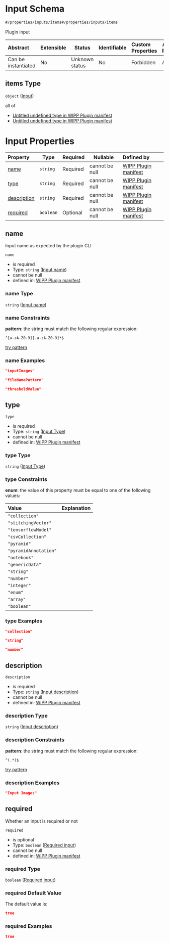 # Input Schema

```txt
#/properties/inputs/items#/properties/inputs/items
```

Plugin input


| Abstract            | Extensible | Status         | Identifiable | Custom Properties | Additional Properties | Access Restrictions | Defined In                                                                  |
| :------------------ | ---------- | -------------- | ------------ | :---------------- | --------------------- | ------------------- | --------------------------------------------------------------------------- |
| Can be instantiated | No         | Unknown status | No           | Forbidden         | Allowed               | none                | [wipp-plugin.schema.json\*](wipp-plugin.schema.json "open original schema") |

## items Type

`object` ([Input](wipp-plugin-properties-list-of-inputs-input.md))

all of

-   [Untitled undefined type in WIPP Plugin manifest](wipp-plugin-properties-list-of-inputs-input-allof-0.md "check type definition")
-   [Untitled undefined type in WIPP Plugin manifest](wipp-plugin-properties-list-of-inputs-input-allof-1.md "check type definition")

# Input Properties

| Property                    | Type      | Required | Nullable       | Defined by                                                                                                                                                                                              |
| :-------------------------- | --------- | -------- | -------------- | :------------------------------------------------------------------------------------------------------------------------------------------------------------------------------------------------------ |
| [name](#name)               | `string`  | Required | cannot be null | [WIPP Plugin manifest](wipp-plugin-properties-list-of-inputs-input-properties-input-name.md "\#/properties/inputs/items/properties/name#/properties/inputs/items/properties/name")                      |
| [type](#type)               | `string`  | Required | cannot be null | [WIPP Plugin manifest](wipp-plugin-properties-list-of-inputs-input-properties-input-type.md "\#/properties/inputs/items/properties/type#/properties/inputs/items/properties/type")                      |
| [description](#description) | `string`  | Required | cannot be null | [WIPP Plugin manifest](wipp-plugin-properties-list-of-inputs-input-properties-input-description.md "\#/properties/inputs/items/properties/description#/properties/inputs/items/properties/description") |
| [required](#required)       | `boolean` | Optional | cannot be null | [WIPP Plugin manifest](wipp-plugin-properties-list-of-inputs-input-properties-required-input.md "\#/properties/inputs/items/properties/required#/properties/inputs/items/properties/required")          |

## name

Input name as expected by the plugin CLI


`name`

-   is required
-   Type: `string` ([Input name](wipp-plugin-properties-list-of-inputs-input-properties-input-name.md))
-   cannot be null
-   defined in: [WIPP Plugin manifest](wipp-plugin-properties-list-of-inputs-input-properties-input-name.md "\#/properties/inputs/items/properties/name#/properties/inputs/items/properties/name")

### name Type

`string` ([Input name](wipp-plugin-properties-list-of-inputs-input-properties-input-name.md))

### name Constraints

**pattern**: the string must match the following regular expression: 

```regexp
^[a-zA-Z0-9][-a-zA-Z0-9]*$
```

[try pattern](https://regexr.com/?expression=%5E%5Ba-zA-Z0-9%5D%5B-a-zA-Z0-9%5D*%24 "try regular expression with regexr.com")

### name Examples

```json
"inputImages"
```

```json
"fileNamePattern"
```

```json
"thresholdValue"
```

## type




`type`

-   is required
-   Type: `string` ([Input Type](wipp-plugin-properties-list-of-inputs-input-properties-input-type.md))
-   cannot be null
-   defined in: [WIPP Plugin manifest](wipp-plugin-properties-list-of-inputs-input-properties-input-type.md "\#/properties/inputs/items/properties/type#/properties/inputs/items/properties/type")

### type Type

`string` ([Input Type](wipp-plugin-properties-list-of-inputs-input-properties-input-type.md))

### type Constraints

**enum**: the value of this property must be equal to one of the following values:

| Value                 | Explanation |
| :-------------------- | ----------- |
| `"collection"`        |             |
| `"stitchingVector"`   |             |
| `"tensorflowModel"`   |             |
| `"csvCollection"`     |             |
| `"pyramid"`           |             |
| `"pyramidAnnotation"` |             |
| `"notebook"`          |             |
| `"genericData"`       |             |
| `"string"`            |             |
| `"number"`            |             |
| `"integer"`           |             |
| `"enum"`              |             |
| `"array"`             |             |
| `"boolean"`           |             |

### type Examples

```json
"collection"
```

```json
"string"
```

```json
"number"
```

## description




`description`

-   is required
-   Type: `string` ([Input description](wipp-plugin-properties-list-of-inputs-input-properties-input-description.md))
-   cannot be null
-   defined in: [WIPP Plugin manifest](wipp-plugin-properties-list-of-inputs-input-properties-input-description.md "\#/properties/inputs/items/properties/description#/properties/inputs/items/properties/description")

### description Type

`string` ([Input description](wipp-plugin-properties-list-of-inputs-input-properties-input-description.md))

### description Constraints

**pattern**: the string must match the following regular expression: 

```regexp
^(.*)$
```

[try pattern](https://regexr.com/?expression=%5E(.*)%24 "try regular expression with regexr.com")

### description Examples

```json
"Input Images"
```

## required

Whether an input is required or not


`required`

-   is optional
-   Type: `boolean` ([Required input](wipp-plugin-properties-list-of-inputs-input-properties-required-input.md))
-   cannot be null
-   defined in: [WIPP Plugin manifest](wipp-plugin-properties-list-of-inputs-input-properties-required-input.md "\#/properties/inputs/items/properties/required#/properties/inputs/items/properties/required")

### required Type

`boolean` ([Required input](wipp-plugin-properties-list-of-inputs-input-properties-required-input.md))

### required Default Value

The default value is:

```json
true
```

### required Examples

```json
true
```

